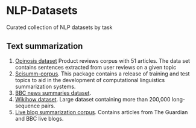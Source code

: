 # NLP-Datasets
Curated collection of NLP datasets by task

## Text summarization

1. [Opinosis dataset](https://github.com/kavgan/opinosis) Product reviews corpus with 51 articles. The data set contains sentences extracted from user reviews on a given topic
2. [Scisumm-corpus](https://github.com/WING-NUS/scisumm-corpus). This package contains a release of training and test topics to aid in the development of computational linguistics summarization systems.
3. [BBC news summaries dataset](https://www.kaggle.com/pariza/bbc-news-summary/data). 
4. [Wikihow dataset](https://github.com/mahnazkoupaee/WikiHow-Dataset). Large dataset containing more than 200,000 long-sequence pairs.
5. [Live blog summarization corpus](https://github.com/UKPLab/lrec2018-live-blog-corpus). Contains articles from The Guardian and BBC live blogs.
